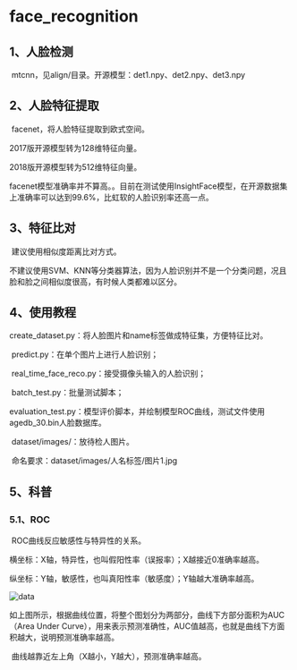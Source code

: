 # face_recognition

## 1、人脸检测

​	mtcnn，见align/目录。开源模型：det1.npy、det2.npy、det3.npy

## 2、人脸特征提取

​	facenet，将人脸特征提取到欧式空间。

2017版开源模型转为128维特征向量。

2018版开源模型转为512维特征向量。

​	facenet模型准确率并不算高。。目前在测试使用InsightFace模型，在开源数据集上准确率可以达到99.6%，比虹软的人脸识别率还高一点。

## 3、特征比对

​	建议使用相似度距离比对方式。

​	不建议使用SVM、KNN等分类器算法，因为人脸识别并不是一个分类问题，况且脸和脸之间相似度很高，有时候人类都难以区分。

## 4、使用教程

​	create_dataset.py：将人脸图片和name标签做成特征集，方便特征比对。

​	predict.py：在单个图片上进行人脸识别；

​	real_time_face_reco.py：接受摄像头输入的人脸识别；

​	batch_test.py：批量测试脚本；

​	evaluation_test.py：模型评价脚本，并绘制模型ROC曲线，测试文件使用agedb_30.bin人脸数据库。

​	dataset/images/：放待检人图片。

​		命名要求：dataset/images/人名标签/图片1.jpg

## 5、科普

### 5.1、ROC

​	ROC曲线反应敏感性与特异性的关系。

横坐标：X轴，特异性，也叫假阳性率（误报率）；X越接近0准确率越高。

纵坐标：Y轴，敏感性，也叫真阳性率（敏感度）；Y轴越大准确率越高。

![data](https://github.com/xbder/FaceReco4Monitor/blob/master/ROC.jpg)

​	如上图所示，根据曲线位置，将整个图划分为两部分，曲线下方部分面积为AUC（Area Under Curve），用来表示预测准确性，AUC值越高，也就是曲线下方面积越大，说明预测准确率越高。

​	曲线越靠近左上角（X越小，Y越大），预测准确率越高。
